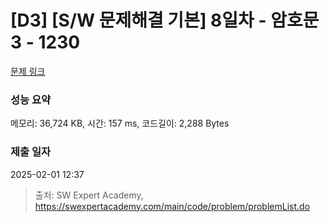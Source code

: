 # [D3] [S/W 문제해결 기본] 8일차 - 암호문3 - 1230 

[문제 링크](https://swexpertacademy.com/main/code/problem/problemDetail.do?contestProbId=AV14zIwqAHwCFAYD) 

### 성능 요약

메모리: 36,724 KB, 시간: 157 ms, 코드길이: 2,288 Bytes

### 제출 일자

2025-02-01 12:37



> 출처: SW Expert Academy, https://swexpertacademy.com/main/code/problem/problemList.do